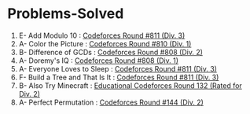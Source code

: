 # Problems-Solved
1. E- Add Modulo 10 : [Codeforces Round #811 (Div. 3)](https://codeforces.com/problemset/problem/1714/E)
2. A- Color the Picture : [Codeforces Round #810 (Div. 1)](https://codeforces.com/problemset/problem/1710/A)
3. B- Difference of GCDs : [Codeforces Round #808 (Div. 2)](https://codeforces.com/problemset/problem/1708/B)
4. A- Doremy's IQ : [Codeforces Round #808 (Div. 1)](https://codeforces.com/problemset/problem/1707/A)
5. A- Everyone Loves to Sleep : [Codeforces Round #811 (Div. 3)](https://codeforces.com/contest/1714/problem/A)
6. F- Build a Tree and That Is It : [Codeforces Round #811 (Div. 3)](https://codeforces.com/problemset/problem/1714/F)
7. B- Also Try Minecraft : [Educational Codeforces Round 132 (Rated for Div. 2)](https://codeforces.com/problemset/problem/1709/B)
8. A- Perfect Permutation : [Codeforces Round #144 (Div. 2)](https://codeforces.com/problemset/problem/233/A)
